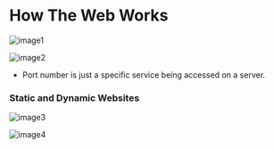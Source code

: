 # How The Web Works

![image1](https://user-images.githubusercontent.com/59168713/187623996-035a6999-01bc-40dd-9dab-4fb1551f03df.png)

![image2](https://user-images.githubusercontent.com/59168713/187624114-da3d2a17-d056-4d0d-965e-dce82c33a02f.png)

- Port number is just a specific service being accessed on a server.

### Static and Dynamic Websites
![image3](https://user-images.githubusercontent.com/59168713/187635786-8c2a606f-59dc-4bfb-aa46-7c7e9445f78c.png)

![image4](https://user-images.githubusercontent.com/59168713/187635805-751c90a0-87cf-4f88-a58d-f66b84364d5e.png)
